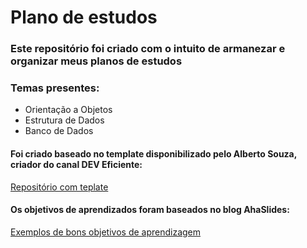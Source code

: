 # Plano de estudos
### Este repositório foi criado com o intuito de armanezar e organizar meus planos de estudos
### Temas presentes:
- Orientação a Objetos
- Estrutura de Dados
- Banco de Dados
  
#### Foi criado baseado no template disponibilizado pelo Alberto Souza, criador do canal DEV Eficiente:
[Repositório com teplate](https://github.com/asouza/pilares-design-codigo/blob/master/template-plano-estudo.md)
#### Os objetivos de aprendizados foram baseados no blog AhaSlides:
[Exemplos de bons objetivos de aprendizagem ](https://ahaslides.com/pt/blog/learning-objectives-examples/)
